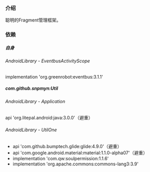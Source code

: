 ### 介绍
聪明的Fragment管理框架。

### 依赖
##### 自身
###### AndroidLibrary - EventbusActivityScope
implementation 'org.greenrobot:eventbus:3.1.1'
##### com.github.snpmyn:Util
###### AndroidLibrary - Application
api 'org.litepal.android:java:3.0.0'（避重）
###### AndroidLibrary - UtilOne
* api 'com.github.bumptech.glide:glide:4.9.0'（避重）
* api 'com.google.android.material:material:1.1.0-alpha07'（避重）
* implementation 'com.qw:soulpermission:1.1.6'
* implementation 'org.apache.commons:commons-lang3:3.9'

